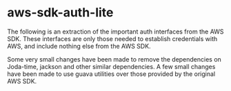 # aws-sdk-auth-lite

The following is an extraction of the important auth interfaces from the AWS SDK.
These interfaces are only those needed to establish credentials with AWS, and include nothing else
from the AWS SDK.

Some very small changes have been made to remove the dependencies on Joda-time, jackson and other similar dependencies.
A few small changes have been made to use guava utilities over those provided by the original AWS SDK.

